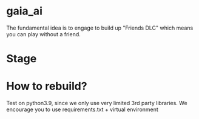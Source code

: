 # gaia_ai
The fundamental idea is to engage to build up "Friends DLC" which means you can play without a friend. 

# Stage

# How to rebuild?
Test on python3.9, since we only use very limited 3rd party libraries. We encourage you to use requirements.txt + virtual environment

